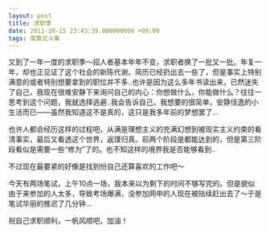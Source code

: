 ```yaml
---
layout: post
title: 求职季
date: 2011-10-15 23:43:39.000000000 +09:00
tags: 南箕北斗集
---
```

又到了一年一度的求职季～招人者基本年年不变，求职者换了一批又一批。年复一年，却也正见证了这个社会的新陈代谢。简历已经扔出去一些了，但是事实上特别满意的或者特别想要拿到的职位并不多..也许是因为这么多年书读出来，已然迷失了自己，我现在很难安静下来询问自己的内心：你想做什么，你能做什么？往往一思考到这个问题，我就选择逃避..我会告诉自己，<!--more-->我想要的很简单，安静恬逸的小生活而已——虽然我知道这不是真的，这只是我多年前的梦想罢了...

也许人都会经历这样的过程吧，从满是理想主义的充满幻想到被现实主义约束的看清事实，最后又看透这个世界，返璞归真。前两个阶段是都能达到的，但是第三阶段看似是需要一些“修为”了的。也不知这样的境界我是否能够看到..

不过现在最要紧的好像是找到份自己还算喜欢的工作吧～

今天有两场笔试，上午10点一场，我本来以为剩下的时间不够写完的。但是貌似由于来参加的人太多，导致考场爆满，没参加网申的人现在被陆续赶出去了～于是笔试华丽的推迟了几分钟...

祝自己求职顺利，一帆风顺吧，加油！
